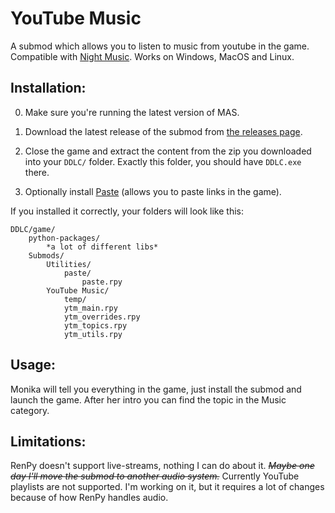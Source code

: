 
# YouTube Music

A submod which allows you to listen to music from youtube in the game. Compatible with [Night Music](https://github.com/multimokia/MAS-Submods/tree/NightMusic/Night%20Music). Works on Windows, MacOS and Linux.

## Installation:
0. Make sure you're running the latest version of MAS.

1. Download the latest release of the submod from [the releases page](https://github.com/Booplicate/MAS-Submods-YouTubeMusic/releases).

2. Close the game and extract the content from the zip you downloaded into your `DDLC/` folder. Exactly this folder, you should have `DDLC.exe` there.

3. Optionally install [Paste](https://github.com/Legendkiller21/MAS-Submods/tree/master/Paste) (allows you to paste links in the game).

If you installed it correctly, your folders will look like this:
```
DDLC/game/
    python-packages/
        *a lot of different libs*
    Submods/
        Utilities/
            paste/
                paste.rpy
        YouTube Music/
            temp/
            ytm_main.rpy
            ytm_overrides.rpy
            ytm_topics.rpy
            ytm_utils.rpy
```

## Usage:
Monika will tell you everything in the game, just install the submod and launch the game. After her intro you can find the topic in the Music category.

## Limitations:
RenPy doesn't support live-streams, nothing I can do about it. ~~*Maybe one day I'll move the submod to another audio system.*~~
Currently YouTube playlists are not supported. I'm working on it, but it requires a lot of changes because of how RenPy handles audio.
